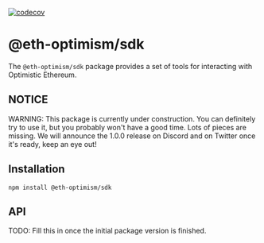 [![codecov](https://codecov.io/gh/ethereum-optimism/optimism/branch/master/graph/badge.svg?token=0VTG7PG7YR&flag=sdk)](https://codecov.io/gh/ethereum-optimism/optimism)

# @eth-optimism/sdk

The `@eth-optimism/sdk` package provides a set of tools for interacting with Optimistic Ethereum.

## NOTICE

WARNING: This package is currently under construction.
You can definitely try to use it, but you probably won't have a good time.
Lots of pieces are missing.
We will announce the 1.0.0 release on Discord and on Twitter once it's ready, keep an eye out!

## Installation

```
npm install @eth-optimism/sdk
```

## API

TODO: Fill this in once the initial package version is finished.
